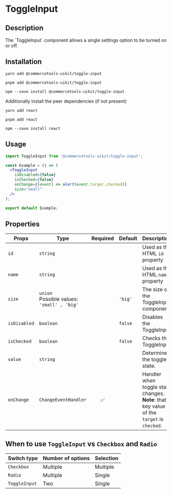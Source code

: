<!-- THIS IS AN AUTOGENERATED FILE. DO NOT EDIT THIS FILE DIRECTLY. -->
<!-- This file is created by the `pnpm generate-readme` script. -->

# ToggleInput

## Description

The \`ToggleInput\` component allows a single settings option to be turned on or off.

## Installation

```
yarn add @commercetools-uikit/toggle-input
```

```
pnpm add @commercetools-uikit/toggle-input
```

```
npm --save install @commercetools-uikit/toggle-input
```

Additionally install the peer dependencies (if not present)

```
yarn add react
```

```
pnpm add react
```

```
npm --save install react
```

## Usage

```jsx
import ToggleInput from '@commercetools-uikit/toggle-input';

const Example = () => (
  <ToggleInput
    isDisabled={false}
    isChecked={false}
    onChange={(event) => alert(event.target.checked)}
    size="small"
  />
);

export default Example;
```

## Properties

| Props        | Type                                               | Required | Default | Description                                                                                         |
| ------------ | -------------------------------------------------- | :------: | ------- | --------------------------------------------------------------------------------------------------- |
| `id`         | `string`                                           |          |         | Used as the HTML `id` property                                                                      |
| `name`       | `string`                                           |          |         | Used as the HTML `name` property                                                                    |
| `size`       | `union`<br/>Possible values:<br/>`'small' , 'big'` |          | `'big'` | The size of the ToggleInput component.                                                              |
| `isDisabled` | `boolean`                                          |          | `false` | Disables the ToggleInput                                                                            |
| `isChecked`  | `boolean`                                          |          | `false` | Checks the ToggleInput                                                                              |
| `value`      | `string`                                           |          |         | Determines the toggle state.                                                                        |
| `onChange`   | `ChangeEventHandler`                               |    ✅    |         | Handler when toggle state changes. <br/>&#xA;**Note**: that key value of the `target` is `checked`. |

## When to use `ToggleInput` vs `Checkbox` and `Radio`

| Switch type   | Number of options | Selection |
| ------------- | ----------------- | --------- |
| `Checkbox`    | Multiple          | Multiple  |
| `Radio`       | Multiple          | Single    |
| `ToggleInput` | Two               | Single    |
